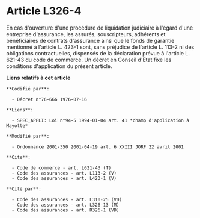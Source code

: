 # Article L326-4

En cas d'ouverture d'une procédure de liquidation judiciaire à l'égard d'une entreprise d'assurance, les assurés,
souscripteurs, adhérents et bénéficiaires de contrats d'assurance ainsi que le fonds de garantie mentionné à l'article L.
423-1 sont, sans préjudice de l'article L. 113-2 ni des obligations contractuelles, dispensés de la déclaration prévue à
l'article L. 621-43 du code de commerce. Un décret en Conseil d'Etat fixe les conditions d'application du présent article.

**Liens relatifs à cet article**

	**Codifié par**:

	  - Décret n°76-666 1976-07-16

	**Liens**:

	  - SPEC_APPLI: Loi n°94-5 1994-01-04 art. 41 *champ d'application à Mayotte*

	**Modifié par**:

	  - Ordonnance 2001-350 2001-04-19 art. 6 XXIII JORF 22 avril 2001

	**Cite**:

	  - Code de commerce - art. L621-43 (T)
	  - Code des assurances - art. L113-2 (V)
	  - Code des assurances - art. L423-1 (V)

	**Cité par**:

	  - Code des assurances - art. L310-25 (VD)
	  - Code des assurances - art. L326-13 (M)
	  - Code des assurances - art. R326-1 (VD)
